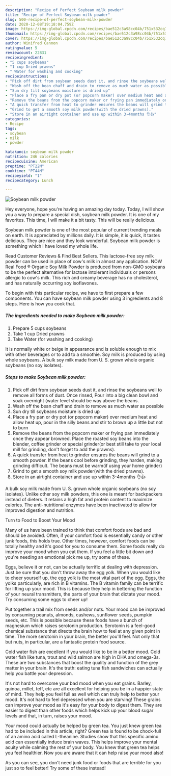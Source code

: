 ```yaml
---
description: "Recipe of Perfect Soybean milk powder"
title: "Recipe of Perfect Soybean milk powder"
slug: 500-recipe-of-perfect-soybean-milk-powder
date: 2020-12-08T19:18:04.759Z
image: https://img-global.cpcdn.com/recipes/bae512c3a98cc04b/751x532cq70/soybean-milk-powder-recipe-main-photo.jpg
thumbnail: https://img-global.cpcdn.com/recipes/bae512c3a98cc04b/751x532cq70/soybean-milk-powder-recipe-main-photo.jpg
cover: https://img-global.cpcdn.com/recipes/bae512c3a98cc04b/751x532cq70/soybean-milk-powder-recipe-main-photo.jpg
author: Winifred Cannon
ratingvalue: 5
reviewcount: 22831
recipeingredient:
- "5 cups soybeans"
- "1 cup Dried prawns"
- " Water for washing and cooking"
recipeinstructions:
- "Pick off dirt from soybean seeds dust it, and rinse the soybeans well to remove all forms of dust. Once rinsed, Pour into a big clean bowl and soak overnight (water level should be way above the beans."
- "Wash off the bean chaff and drain to remove as much water as possible"
- "Sun dry till soybeans moisture is dried up"
- "Place a fry pan or dry pot (or popcorn maker) over medium heat and allow heat up, pour in the silly beans and stir to brown up a little but not to burn"
- "Remove the beans from the popcorn maker or frying pan immediately once they appear browned. Place the roasted soy beans into the blender, coffee grinder or special grinder(or best still take to your local mill for grinding, don&#39;t forget to add the prawns)."
- "A quick transfer from heat to grinder ensures the beans will grind to a smooth powder. If the beans cool before grinding, they harden, making grinding difficult. The beans must be warm(if using your home grinder)"
- "Grind to get a smooth soy milk powder(with the dried prawns)."
- "Store in an airtight container and use up within 3-4months 👌👍"
categories:
- Recipe
tags:
- soybean
- milk
- powder

katakunci: soybean milk powder 
nutrition: 246 calories
recipecuisine: American
preptime: "PT22M"
cooktime: "PT44M"
recipeyield: "1"
recipecategory: Lunch

---
```



![Soybean milk powder](https://img-global.cpcdn.com/recipes/bae512c3a98cc04b/751x532cq70/soybean-milk-powder-recipe-main-photo.jpg)

Hey everyone, hope you're having an amazing day today. Today, I will show you a way to prepare a special dish, soybean milk powder. It is one of my favorites. This time, I will make it a bit tasty. This will be really delicious.

Soybean milk powder is one of the most popular of current trending meals on earth. It is appreciated by millions daily. It is simple, it is quick, it tastes delicious. They are nice and they look wonderful. Soybean milk powder is something which I have loved my whole life.

Read Customer Reviews &amp; Find Best Sellers. This lactose-free soy milk powder can be used in place of cow&#39;s milk in almost any application. NOW Real Food ® Organic Soy Milk Powder is produced from non-GMO soybeans to be the perfect alternative for lactose intolerant individuals or persons allergic to cow&#39;s milk. This rich and creamy beverage has no cholesterol, and has naturally occurring soy isoflavones.


To begin with this particular recipe, we have to first prepare a few components. You can have soybean milk powder using 3 ingredients and 8 steps. Here is how you cook that.

<!--inarticleads1-->

##### The ingredients needed to make Soybean milk powder:

1. Prepare 5 cups soybeans
1. Take 1 cup Dried prawns
1. Take  Water (for washing and cooking)


It is normally white or beige in appearance and is soluble enough to mix with other beverages or to add to a smoothie. Soy milk is produced by using whole soybeans. A bulk soy milk made from U. S. grown whole organic soybeans (no soy isolates). 

<!--inarticleads2-->

##### Steps to make Soybean milk powder:

1. Pick off dirt from soybean seeds dust it, and rinse the soybeans well to remove all forms of dust. Once rinsed, Pour into a big clean bowl and soak overnight (water level should be way above the beans.
1. Wash off the bean chaff and drain to remove as much water as possible
1. Sun dry till soybeans moisture is dried up
1. Place a fry pan or dry pot (or popcorn maker) over medium heat and allow heat up, pour in the silly beans and stir to brown up a little but not to burn
1. Remove the beans from the popcorn maker or frying pan immediately once they appear browned. Place the roasted soy beans into the blender, coffee grinder or special grinder(or best still take to your local mill for grinding, don&#39;t forget to add the prawns).
1. A quick transfer from heat to grinder ensures the beans will grind to a smooth powder. If the beans cool before grinding, they harden, making grinding difficult. The beans must be warm(if using your home grinder)
1. Grind to get a smooth soy milk powder(with the dried prawns).
1. Store in an airtight container and use up within 3-4months 👌👍


A bulk soy milk made from U. S. grown whole organic soybeans (no soy isolates). Unlike other soy milk powders, this one is meant for backpackers instead of dieters. It retains a high fat and protein content to maximize calories. The anti-nutritional enzymes have been inactivated to allow for improved digestion and nutrition. 

Turn to Food to Boost Your Mood


Many of us have been trained to think that comfort foods are bad and should be avoided. Often, if your comfort food is essentially candy or other junk foods, this holds true. Other times, however, comfort foods can be totally healthy and it's good for you to consume them. Some foods really do improve your mood when you eat them. If you feel a little bit down and you're needing an emotional pick me up, try some of these.

Eggs, believe it or not, can be actually terrific at dealing with depression. Just be sure that you don't throw away the egg yolk. When you would like to cheer yourself up, the egg yolk is the most vital part of the egg. Eggs, the yolks particularly, are rich in B vitamins. The B vitamin family can be terrific for lifting up your mood. This is because they help in bettering the function of your neural transmitters, the parts of your brain that dictate your mood. Try consuming some eggs to cheer up!

Put together a trail mix from seeds and/or nuts. Your mood can be improved by consuming peanuts, almonds, cashews, sunflower seeds, pumpkin seeds, etc. This is possible because these foods have a bunch of magnesium which raises serotonin production. Serotonin is a feel-good chemical substance that directs the brain how to feel at any given point in time. The more serotonin in your brain, the better you'll feel. Not only that but nuts, in particular, are a fantastic protein food source.

Cold water fish are excellent if you would like to be in a better mood. Cold water fish like tuna, trout and wild salmon are high in DHA and omega-3s. These are two substances that boost the quality and function of the grey matter in your brain. It's the truth: eating tuna fish sandwiches can actually help you battle your depression. 

It's not hard to overcome your bad mood when you eat grains. Barley, quinoa, millet, teff, etc are all excellent for helping you be in a happier state of mind. They help you feel full as well which can truly help to better your mood. It's not hard to feel depressed when you are starving! These grains can improve your mood as it's easy for your body to digest them. They are easier to digest than other foods which helps kick up your blood sugar levels and that, in turn, raises your mood.

Your mood could actually be helped by green tea. You just knew green tea had to be included in this article, right? Green tea is found to be chock-full of an amino acid called L-theanine. Studies show that this specific amino acid can essentially induce brain waves. This helps improve your mental acuity while calming the rest of your body. You knew that green tea helps you feel healthier. Now you are aware that it can help raise your mood also!

As you can see, you don't need junk food or foods that are terrible for you just so to feel better! Try some of these instead!


